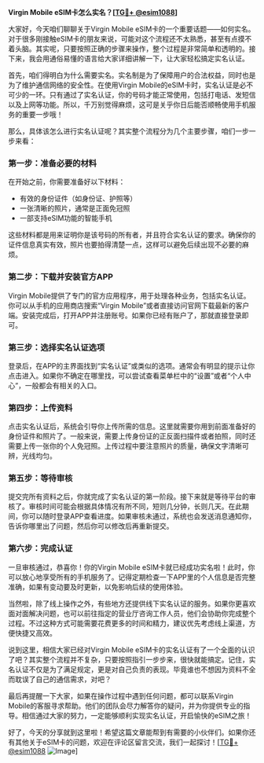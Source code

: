 **Virgin Mobile eSIM卡怎么实名？[[TG💪+ @esim1088](https://t.me/s/esim1088)]**

大家好，今天咱们聊聊关于Virgin Mobile eSIM卡的一个重要话题——如何实名。对于很多刚接触eSIM卡的朋友来说，可能对这个流程还不太熟悉，甚至有点摸不着头脑。其实呢，只要按照正确的步骤来操作，整个过程是非常简单和透明的。接下来，我会用通俗易懂的语言给大家详细讲解一下，让大家轻松搞定实名认证。

首先，咱们得明白为什么需要实名。实名制是为了保障用户的合法权益，同时也是为了维护通信网络的安全性。在使用Virgin Mobile的eSIM卡时，实名认证是必不可少的一环。只有通过了实名认证，你的号码才能正常使用，包括打电话、发短信以及上网等功能。所以，千万别觉得麻烦，这可是关乎你日后能否顺畅使用手机服务的重要一步哦！

那么，具体该怎么进行实名认证呢？其实整个流程分为几个主要步骤，咱们一步一步来看：

### **第一步：准备必要的材料**
在开始之前，你需要准备好以下材料：
- 有效的身份证件（如身份证、护照等）
- 一张清晰的照片，通常是正面免冠照
- 一部支持eSIM功能的智能手机

这些材料都是用来证明你是该号码的所有者，并且符合实名认证的要求。确保你的证件信息真实有效，照片也要拍得清楚一点，这样可以避免后续出现不必要的麻烦。

### **第二步：下载并安装官方APP**
Virgin Mobile提供了专门的官方应用程序，用于处理各种业务，包括实名认证。你可以从手机的应用商店搜索“Virgin Mobile”或者直接访问官网下载最新的客户端。安装完成后，打开APP并注册账号。如果你已经有账户了，那就直接登录即可。

### **第三步：选择实名认证选项**
登录后，在APP的主界面找到“实名认证”或类似的选项。通常会有明显的提示让你点击进入。如果你不确定在哪里找，可以尝试查看菜单栏中的“设置”或者“个人中心”，一般都会有相关的入口。

### **第四步：上传资料**
点击实名认证后，系统会引导你上传所需的信息。这里就需要你用到前面准备好的身份证件和照片了。一般来说，需要上传身份证的正反面扫描件或者拍照，同时还需要上传一张你的个人免冠照。上传过程中要注意照片的质量，确保文字清晰可辨，光线均匀。

### **第五步：等待审核**
提交完所有资料之后，你就完成了实名认证的第一阶段。接下来就是等待平台的审核了。审核时间可能会根据具体情况有所不同，短则几分钟，长则几天。在此期间，你可以随时登录APP查看进度。如果审核未通过，系统也会发送消息通知你，告诉你哪里出了问题，然后你可以修改后再重新提交。

### **第六步：完成认证**
一旦审核通过，恭喜你！你的Virgin Mobile eSIM卡就已经成功实名啦！此时，你可以放心地享受所有的手机服务了。记得定期检查一下APP里的个人信息是否完整准确，如果有变动要及时更新，以免影响后续的使用体验。

当然啦，除了线上操作之外，有些地方还提供线下实名认证的服务。如果你更喜欢面对面解决问题，也可以前往指定的营业厅咨询工作人员，他们会协助你完成整个过程。不过这种方式可能需要花费更多的时间和精力，建议优先考虑线上渠道，方便快捷又高效。

说到这里，相信大家已经对Virgin Mobile eSIM卡的实名认证有了一个全面的认识了吧？其实整个流程并不复杂，只要按照指引一步步来，很快就能搞定。记住，实名认证不仅是为了满足规定，更是对自己负责的表现。毕竟谁也不想因为资料不全而耽误了自己的通信需求，对吧？

最后再提醒一下大家，如果在操作过程中遇到任何问题，都可以联系Virgin Mobile的客服寻求帮助。他们的团队会尽力解答你的疑问，并为你提供专业的指导。相信通过大家的努力，一定能够顺利实现实名认证，开启愉快的eSIM之旅！

好了，今天的分享就到这里啦！希望这篇文章能帮到有需要的小伙伴们。如果你还有其他关于eSIM卡的问题，欢迎在评论区留言交流，我们一起探讨！[[TG💪+ @esim1088](https://t.me/s/esim1088) ![Image](https://i.postimg.cc/4NQfJmqS/Snipaste-2025-05-13-00-14-12.png)]